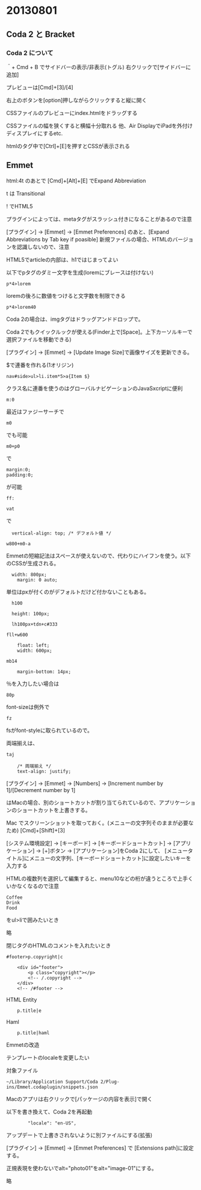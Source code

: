 # 20130801

## Coda 2 と Bracket

### Coda 2 について

＾+ Cmd + B でサイドバーの表示/非表示(トグル)
右クリックで[サイドバーに追加]

プレビューは[Cmd]+[3]/[4]

右上のボタンを[option]押しながらクリックすると縦に開く

CSSファイルのプレビューにindex.htmlをドラッグする

CSSファイルの幅を狭くすると横幅十分取れる
他、Air DisplayでiPadを外付けディスプレイにするetc.

htmlのタグ中で[Ctrl]+[E]を押すとCSSが表示される

## Emmet

html:4t のあとで [Cmd]+[Alt]+[E] でExpand Abbreviation

t は Transitional

! でHTML5

プラグインによっては、metaタグがスラッシュ付きになることがあるので注意

[プラグイン] -> [Emmet] -> [Emmet Preferences] のあと、[Expand Abbreviations by Tab key if poasible]
新規ファイルの場合、HTMLのバージョンを認識しないので、注意

HTML5でarticleの内部は、h1ではじまってよい

以下でpタグのダミー文字を生成(loremにブレースは付けない)

````
p*4>lorem
````
loremの後ろに数値をつけると文字数を制限できる

````
p*4>lorem40
````

Coda 2の場合は、imgタグはドラッグアンドドロップで。

Coda 2でもクイックルックが使える(Finder上で[Space]。上下カーソルキーで選択ファイルを移動できる)

[プラグイン] -> [Emmet] -> [Update Image Size]で画像サイズを更新できる。

$で連番を作れる(1オリジン)
````
nav#side>ul>li.item*5>a{Item $}
````
クラス名に連番を使うのはグローバルナビゲーションのJavaSxcriptに便利


````
m:0
````

最近はファジーサーチで
````
m0
````
でも可能

````
m0+p0
````
で
````
margin:0;
padding:0;
````
が可能

````
ff:
````

````
vat
````
で
````
  vertical-align: top; /* デフォルト値 */
````

````
w800+m0-a
````
Emmetの短縮記法はスペースが使えないので、代わりにハイフンを使う。以下のCSSが生成される。

````
  width: 800px;
	margin: 0 auto;
````

単位はpxが付くのがデフォルトだけど付かないこともある。

````
  h100
````

````
  height: 100px;
````

````
  lh100px+tdn+c#333
````

````
fll+w600
````

````
	float: left;
	width: 600px;
````

````
mb14
````

````
	margin-bottom: 14px;
````

％を入力したい場合は
````
80p
````

font-sizeは例外で

````
fz
````

fsがfont-styleに取られているので。

両端揃えは、

````
taj
````


````
	/* 両端揃え */
	text-align: justify;
````

[プラグイン] -> [Emmet] -> [Numbers] -> [Increment number by 1]/[Decrement number by 1]

はMacの場合、別のショートカットが割り当てられているので、アプリケーションのショートカットを上書きする。

Mac でスクリーンショットを取っておく。(メニューの文字列そのままが必要なため)
[Cmd]+[Shift]+[3]

[システム環境設定] -> [キーボード] -> [キーボードショートカット] -> [アプリケーション] -> [+]ボタン -> [アプリケーション]をCoda 2にして、
[メニュータイトル]にメニューの文字列、[キーボードショートカット]に設定したいキーを入力する



HTMLの複数列を選択して編集すると、menu10などの桁が違うところで上手くいかなくなるので注意


````
Coffee
Drink
Food
````
をul>liで囲みたいとき

略

閉じタグのHTMLのコメントを入れたいとき

````
#footer>p.copyright|c
````

````
	<div id="footer">
		<p class="copyright"></p>
		<!-- /.copyright -->
	</div>
	<!-- /#footer -->
````

HTML Entity
````
	p.title|e
````

Haml

````
	p.title|haml
````

Emmetの改造

テンプレートのlocaleを変更したい

対象ファイル
````
~/Library/Application Support/Coda 2/Plug-ins/Emmet.codaplugin/snippets.json
````

Macのアプリは右クリックで[パッケージの内容を表示]で開く

以下を書き換えて、Coda 2を再起動

````
		"locale": "en-US",
````

アップデートで上書きされないように別ファイルにする(拡張)

[プラグイン] -> [Emmet] -> [Emmet Preferences] で [Extensions path]に設定する。

正規表現を使わないでalt="photo01"をalt="image-01"にする。

略


